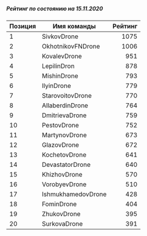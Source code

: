##### Рейтинг по состоянию на 15.11.2020

Позиция|Имя команды|Рейтинг
---|---|---:
1|SivkovDrone|1075
2|OkhotnikovFNDrone|1006
3|KovalevDrone|951
4|LepilinDron|878
5|MishinDrone|793
6|IlyinDrone|779
7|StarovoitovDrone|770
8|AllaberdinDrone|764
9|DmitrievaDrone|759
10|PestovDrone|752
11|MartynovDrone|673
12|GlazovDrone|672
13|KochetovDrone|641
14|DevastatorDrone|640
15|KhizhovDrone|570
16|VorobyevDrone|510
17|IshmukhamedovDrone|428
18|FominDrone|404
19|ZhukovDrone|395
20|SurkovaDrone|391
